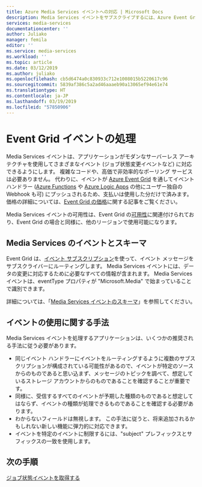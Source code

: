 ```yaml
---
title: Azure Media Services イベントへの対応 | Microsoft Docs
description: Media Services イベントをサブスクライブするには、Azure Event Grid を使います。
services: media-services
documentationcenter: ''
author: Juliako
manager: femila
editor: ''
ms.service: media-services
ms.workload: ''
ms.topic: article
ms.date: 03/12/2019
ms.author: juliako
ms.openlocfilehash: cb5d6474a0c830933c712e1008015b5220617c96
ms.sourcegitcommit: 5839af386c5a2ad46aaaeb90a13065ef94e61e74
ms.translationtype: HT
ms.contentlocale: ja-JP
ms.lasthandoff: 03/19/2019
ms.locfileid: "57850906"
---
```

# <a name="handling-event-grid-events"></a>Event Grid イベントの処理

Media Services イベントは、アプリケーションがモダンなサーバーレス アーキテクチャを使用してさまざまなイベント (ジョブ状態変更イベントなど) に対応できるようにします。 複雑なコードや、高価で非効率的なポーリング サービスは必要ありません。 代わりに、イベントが [Azure Event Grid](https://azure.microsoft.com/services/event-grid/) を通してイベント ハンドラー ([Azure Functions](https://azure.microsoft.com/services/functions/) や [Azure Logic Apps](https://azure.microsoft.com/services/logic-apps/) の他にユーザー独自の Webhook も可) にプッシュされるため、支払いは使用した分だけで済みます。 価格の詳細については、[Event Grid の価格](https://azure.microsoft.com/pricing/details/event-grid/)に関する記事をご覧ください。

Media Services イベントの可用性は、Event Grid の[可用性](../../event-grid/overview.md)に関連付けられており、Event Grid の場合と同様に、他のリージョンで使用可能になります。  

## <a name="media-services-events-and-schemas"></a>Media Services のイベントとスキーマ

Event Grid は、[イベント サブスクリプション](../../event-grid/concepts.md#event-subscriptions)を使って、イベント メッセージをサブスクライバーにルーティングします。 Media Services イベントには、データの変更に対応するために必要なすべての情報が含まれます。 Media Services イベントは、eventType プロパティが "Microsoft.Media" で始まっていることで識別できます。

詳細については、「[Media Services イベントのスキーマ](media-services-event-schemas.md)」を参照してください。

## <a name="practices-for-consuming-events"></a>イベントの使用に関する手法

Media Services イベントを処理するアプリケーションは、いくつかの推奨される手法に従う必要があります。

* 同じイベント ハンドラーにイベントをルーティングするように複数のサブスクリプションが構成されている可能性があるので、イベントが特定のソースからのものであると思い込まず、メッセージのトピックを調べて、想定しているストレージ アカウントからのものであることを確認することが重要です。
* 同様に、受信するすべてのイベントが予期した種類のものであると想定してはならず、イベントの種類が処理できるものであることを確認する必要があります。
* わからないフィールドは無視します。  この手法に従うと、将来追加されるかもしれない新しい機能に弾力的に対応できます。
* イベントを特定のイベントに制限するには、"subject" プレフィックスとサフィックスの一致を使用します。

## <a name="next-steps"></a>次の手順

[ジョブ状態イベントを取得する](job-state-events-cli-how-to.md)
